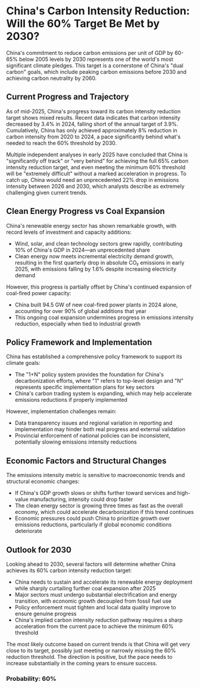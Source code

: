 # China's Carbon Intensity Reduction: Will the 60% Target Be Met by 2030?

China's commitment to reduce carbon emissions per unit of GDP by 60-65% below 2005 levels by 2030 represents one of the world's most significant climate pledges. This target is a cornerstone of China's "dual carbon" goals, which include peaking carbon emissions before 2030 and achieving carbon neutrality by 2060.

## Current Progress and Trajectory

As of mid-2025, China's progress toward its carbon intensity reduction target shows mixed results. Recent data indicates that carbon intensity decreased by 3.4% in 2024, falling short of the annual target of 3.9%. Cumulatively, China has only achieved approximately 8% reduction in carbon intensity from 2020 to 2024, a pace significantly behind what's needed to reach the 60% threshold by 2030.

Multiple independent analyses in early 2025 have concluded that China is "significantly off track" or "very behind" for achieving the full 65% carbon intensity reduction target, and even meeting the minimum 60% threshold will be "extremely difficult" without a marked acceleration in progress. To catch up, China would need an unprecedented 22% drop in emissions intensity between 2026 and 2030, which analysts describe as extremely challenging given current trends.

## Clean Energy Progress vs Coal Expansion

China's renewable energy sector has shown remarkable growth, with record levels of investment and capacity additions:

- Wind, solar, and clean technology sectors grew rapidly, contributing 10% of China's GDP in 2024—an unprecedented share
- Clean energy now meets incremental electricity demand growth, resulting in the first quarterly drop in absolute CO₂ emissions in early 2025, with emissions falling by 1.6% despite increasing electricity demand

However, this progress is partially offset by China's continued expansion of coal-fired power capacity:

- China built 94.5 GW of new coal-fired power plants in 2024 alone, accounting for over 90% of global additions that year
- This ongoing coal expansion undermines progress in emissions intensity reduction, especially when tied to industrial growth

## Policy Framework and Implementation

China has established a comprehensive policy framework to support its climate goals:

- The "1+N" policy system provides the foundation for China's decarbonization efforts, where "1" refers to top-level design and "N" represents specific implementation plans for key sectors
- China's carbon trading system is expanding, which may help accelerate emissions reductions if properly implemented

However, implementation challenges remain:

- Data transparency issues and regional variation in reporting and implementation may hinder both real progress and external validation
- Provincial enforcement of national policies can be inconsistent, potentially slowing emissions intensity reductions

## Economic Factors and Structural Changes

The emissions intensity metric is sensitive to macroeconomic trends and structural economic changes:

- If China's GDP growth slows or shifts further toward services and high-value manufacturing, intensity could drop faster
- The clean energy sector is growing three times as fast as the overall economy, which could accelerate decarbonization if this trend continues
- Economic pressures could push China to prioritize growth over emissions reductions, particularly if global economic conditions deteriorate

## Outlook for 2030

Looking ahead to 2030, several factors will determine whether China achieves its 60% carbon intensity reduction target:

- China needs to sustain and accelerate its renewable energy deployment while sharply curtailing further coal expansion after 2025
- Major sectors must undergo substantial electrification and energy transition, with economic growth decoupled from fossil fuel use
- Policy enforcement must tighten and local data quality improve to ensure genuine progress
- China's implied carbon intensity reduction pathway requires a sharp acceleration from the current pace to achieve the minimum 60% threshold

The most likely outcome based on current trends is that China will get very close to its target, possibly just meeting or narrowly missing the 60% reduction threshold. The direction is positive, but the pace needs to increase substantially in the coming years to ensure success.

### Probability: 60%